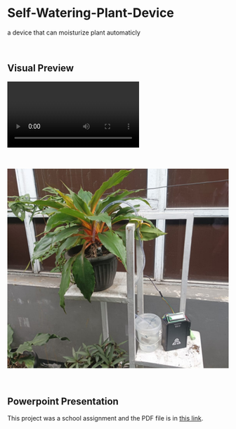 # Self-Watering-Plant-Device

a device that can moisturize plant automaticly

 <br>

## Visual Preview

![Demo Video](/Media/Demo.mp4)

<br>

![Image](/Media/Image.jpg)


<br>


## Powerpoint Presentation

This project was a school assignment and the PDF file is in [this link](/Presentation/AUTOMATIc%20Watering%20plant.pdf).